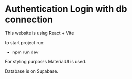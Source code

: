 # Authentication Login with db connection

This website is using React + Vite

to start project run:

- npm run dev

For styling purposes MaterialUI is used.

Database is on Supabase.
